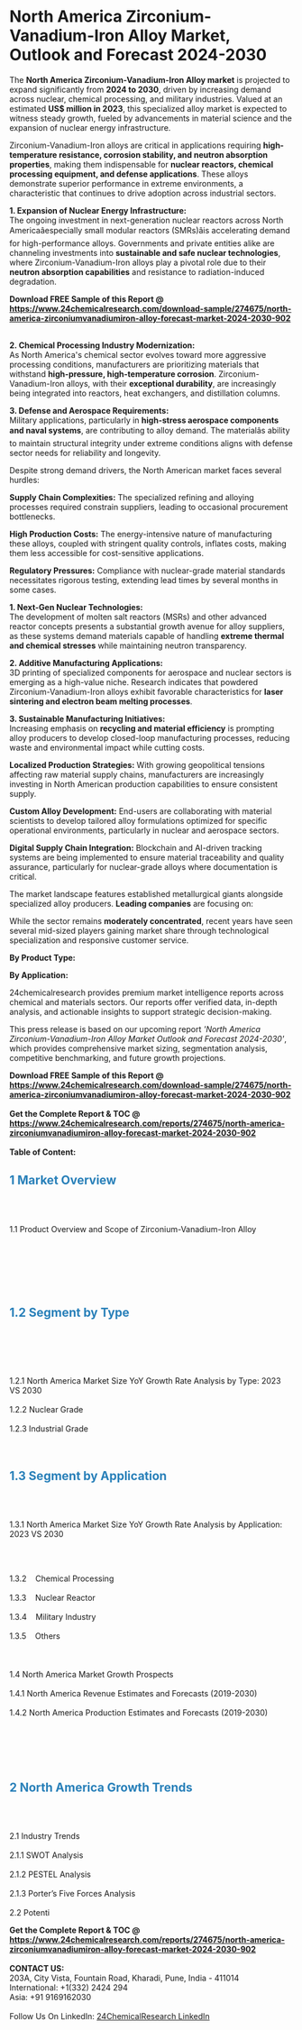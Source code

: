<h1>North America Zirconium-Vanadium-Iron Alloy Market, Outlook and Forecast 2024-2030</h1><p>The <strong>North America Zirconium-Vanadium-Iron Alloy market</strong> is projected to expand significantly from <strong>2024 to 2030</strong>, driven by increasing demand across nuclear, chemical processing, and military industries. Valued at an estimated <strong>US$ million in 2023</strong>, this specialized alloy market is expected to witness steady growth, fueled by advancements in material science and the expansion of nuclear energy infrastructure.</p><p>Zirconium-Vanadium-Iron alloys are critical in applications requiring <strong>high-temperature resistance, corrosion stability, and neutron absorption properties</strong>, making them indispensable for <strong>nuclear reactors, chemical processing equipment, and defense applications</strong>. These alloys demonstrate superior performance in extreme environments, a characteristic that continues to drive adoption across industrial sectors.</p><p><strong>1. Expansion of Nuclear Energy Infrastructure:</strong><br>
The ongoing investment in next-generation nuclear reactors across North Americaâespecially small modular reactors (SMRs)âis accelerating demand for high-performance alloys. Governments and private entities alike are channeling investments into <strong>sustainable and safe nuclear technologies</strong>, where Zirconium-Vanadium-Iron alloys play a pivotal role due to their <strong>neutron absorption capabilities</strong> and resistance to radiation-induced degradation.</p><div><b>Download FREE Sample of this Report @ 
            <a href="https://www.24chemicalresearch.com/download-sample/274675/north-america-zirconiumvanadiumiron-alloy-forecast-market-2024-2030-902">
            https://www.24chemicalresearch.com/download-sample/274675/north-america-zirconiumvanadiumiron-alloy-forecast-market-2024-2030-902</a></b></div><br><p><strong>2. Chemical Processing Industry Modernization:</strong><br>
As North America's chemical sector evolves toward more aggressive processing conditions, manufacturers are prioritizing materials that withstand <strong>high-pressure, high-temperature corrosion</strong>. Zirconium-Vanadium-Iron alloys, with their <strong>exceptional durability</strong>, are increasingly being integrated into reactors, heat exchangers, and distillation columns.</p><p><strong>3. Defense and Aerospace Requirements:</strong><br>
Military applications, particularly in <strong>high-stress aerospace components and naval systems</strong>, are contributing to alloy demand. The materialâs ability to maintain structural integrity under extreme conditions aligns with defense sector needs for reliability and longevity.</p><p>Despite strong demand drivers, the North American market faces several hurdles:</p><p><strong>Supply Chain Complexities:</strong> The specialized refining and alloying processes required constrain suppliers, leading to occasional procurement bottlenecks.</p><p><strong>High Production Costs:</strong> The energy-intensive nature of manufacturing these alloys, coupled with stringent quality controls, inflates costs, making them less accessible for cost-sensitive applications.</p><p><strong>Regulatory Pressures:</strong> Compliance with nuclear-grade material standards necessitates rigorous testing, extending lead times by several months in some cases.</p><p><strong>1. Next-Gen Nuclear Technologies:</strong><br>
The development of molten salt reactors (MSRs) and other advanced reactor concepts presents a substantial growth avenue for alloy suppliers, as these systems demand materials capable of handling <strong>extreme thermal and chemical stresses</strong> while maintaining neutron transparency.</p><p><strong>2. Additive Manufacturing Applications:</strong><br>
3D printing of specialized components for aerospace and nuclear sectors is emerging as a high-value niche. Research indicates that powdered Zirconium-Vanadium-Iron alloys exhibit favorable characteristics for <strong>laser sintering and electron beam melting processes</strong>.</p><p><strong>3. Sustainable Manufacturing Initiatives:</strong><br>
Increasing emphasis on <strong>recycling and material efficiency</strong> is prompting alloy producers to develop closed-loop manufacturing processes, reducing waste and environmental impact while cutting costs.</p><p><strong>Localized Production Strategies:</strong> With growing geopolitical tensions affecting raw material supply chains, manufacturers are increasingly investing in North American production capabilities to ensure consistent supply.</p><p><strong>Custom Alloy Development:</strong> End-users are collaborating with material scientists to develop tailored alloy formulations optimized for specific operational environments, particularly in nuclear and aerospace sectors.</p><p><strong>Digital Supply Chain Integration:</strong> Blockchain and AI-driven tracking systems are being implemented to ensure material traceability and quality assurance, particularly for nuclear-grade alloys where documentation is critical.</p><p>The market landscape features established metallurgical giants alongside specialized alloy producers. <strong>Leading companies</strong> are focusing on:</p><p>While the sector remains <strong>moderately concentrated</strong>, recent years have seen several mid-sized players gaining market share through technological specialization and responsive customer service.</p><p><strong>By Product Type:</strong></p><p><strong>By Application:</strong></p><p>24chemicalresearch provides premium market intelligence reports across chemical and materials sectors. Our reports offer verified data, in-depth analysis, and actionable insights to support strategic decision-making.</p><p>This press release is based on our upcoming report <em>'North America Zirconium-Vanadium-Iron Alloy Market Outlook and Forecast 2024-2030'</em>, which provides comprehensive market sizing, segmentation analysis, competitive benchmarking, and future growth projections.</p><div><b>Download FREE Sample of this Report @ 
            <a href="https://www.24chemicalresearch.com/download-sample/274675/north-america-zirconiumvanadiumiron-alloy-forecast-market-2024-2030-902">
            https://www.24chemicalresearch.com/download-sample/274675/north-america-zirconiumvanadiumiron-alloy-forecast-market-2024-2030-902</a></b></div><br><div><b>Get the Complete Report & TOC @ 
            <a href="https://www.24chemicalresearch.com/reports/274675/north-america-zirconiumvanadiumiron-alloy-forecast-market-2024-2030-902">
            https://www.24chemicalresearch.com/reports/274675/north-america-zirconiumvanadiumiron-alloy-forecast-market-2024-2030-902</a></b></div><br>
            <b>Table of Content:</b><p><h2><strong><span style="color:#2980b9">1 Market Overview&nbsp;&nbsp;</span></strong> &nbsp;</h2><br />
<br />
<p>1.1 Product Overview and Scope of Zirconium-Vanadium-Iron Alloy&nbsp;&nbsp;</p><br />
<br />
<h2>&nbsp;<br /><br />
<span style="color:#2980b9"><strong>1.2 Segment by Type&nbsp;&nbsp;</strong></span> &nbsp;</h2><br />
<br />
<p><br /><br />
1.2.1 North America Market Size YoY Growth Rate Analysis by Type: 2023 VS 2030&nbsp;&nbsp; &nbsp;<br /><br />
1.2.2 Nuclear Grade&nbsp;&nbsp; &nbsp;<br /><br />
1.2.3 Industrial Grade<br /><br />
<br />
<h2><strong><span style="color:#2980b9">1.3 Segment by Application&nbsp;&nbsp; &nbsp;</span></strong></h2><br />
<br />
<p>1.3.1 North America Market Size YoY Growth Rate Analysis by Application: 2023 VS 2030&nbsp;&nbsp; &nbsp;</p><br />
<br />
<p>1.3.2&nbsp;&nbsp; &nbsp;Chemical Processing<br /><br />
1.3.3&nbsp;&nbsp; &nbsp;Nuclear Reactor<br /><br />
1.3.4&nbsp;&nbsp; &nbsp;Military Industry<br /><br />
1.3.5&nbsp;&nbsp; &nbsp;Others<br /><br />
&nbsp;&nbsp; &nbsp;<br /><br />
1.4 North America Market Growth Prospects&nbsp;&nbsp; &nbsp;<br /><br />
1.4.1 North America Revenue Estimates and Forecasts (2019-2030)&nbsp;&nbsp; &nbsp;<br /><br />
1.4.2 North America Production Estimates and Forecasts (2019-2030)<br /><br />
&nbsp;&nbsp; &nbsp;</p><br />
<br />
<h2><strong><span style="color:#2980b9">2 North America Growth Trends&nbsp;</span></strong>&nbsp; &nbsp;</h2><br />
<br />
<p>2.1 Industry Trends&nbsp;&nbsp; &nbsp;<br /><br />
2.1.1 SWOT Analysis&nbsp;&nbsp; &nbsp;<br /><br />
2.1.2 PESTEL Analysis&nbsp;&nbsp; &nbsp;<br /><br />
2.1.3 Porter&rsquo;s Five Forces Analysis&nbsp;&nbsp; &nbsp;<br /><br />
2.2 Potenti</p><div><b>Get the Complete Report & TOC @ 
            <a href="https://www.24chemicalresearch.com/reports/274675/north-america-zirconiumvanadiumiron-alloy-forecast-market-2024-2030-902">
            https://www.24chemicalresearch.com/reports/274675/north-america-zirconiumvanadiumiron-alloy-forecast-market-2024-2030-902</a></b></div><br><b>CONTACT US:</b><br>
            203A, City Vista, Fountain Road, Kharadi, Pune, India - 411014<br>
            International: +1(332) 2424 294<br>
            Asia: +91 9169162030 <br><br>
            Follow Us On LinkedIn: <a href="https://www.linkedin.com/company/24chemicalresearch/">24ChemicalResearch LinkedIn</a>